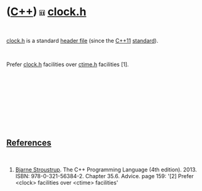 
 

 

 

 

 

([C++](Cpp.md)) ![C++11](PicCpp11.png) [clock.h](CppClockH.md)
================================================================

 

[clock.h](CppClockH.md) is a standard [header file](CppHeaderFile.md)
(since the [C++11](Cpp11.md) [standard](CppStandard.md)).

 

Prefer [clock.h](CppClockH.md) facilities over [ctime.h](CppCtimeH.md)
facilities \[1\].

 

 

 

 

 

[References](CppReferences.md)
-------------------------------

 

1.  [Bjarne Stroustrup](CppBjarneStroustrup.md). The C++ Programming
    Language (4th edition). 2013. ISBN: 978-0-321-56384-2. Chapter 35.6.
    Advice. page 159: '\[2\] Prefer &lt;clock&gt; facilities over
    &lt;ctime&gt; facilities'

 

 

 

 

 

 

